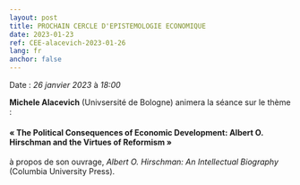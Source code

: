 ```yaml
---
layout: post
title: PROCHAIN CERCLE D'EPISTEMOLOGIE ECONOMIQUE
date: 2023-01-23
ref: CEE-alacevich-2023-01-26
lang: fr
anchor: false
---
```


<i class="fas fa-table"></i> Date : _26 janvier 2023_ à _18:00_

**Michele Alacevich** (Univsersité de Bologne) animera la séance sur le thème :

#### « The Political Consequences of Economic Development: Albert O. Hirschman and the Virtues of Reformism »

à propos de son ouvrage, *Albert O. Hirschman: An Intellectual Biography* (Columbia University Press).
